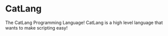 # CatLang
The CatLang Programming Language!
CatLang is a high level language that wants to make scripting easy!
